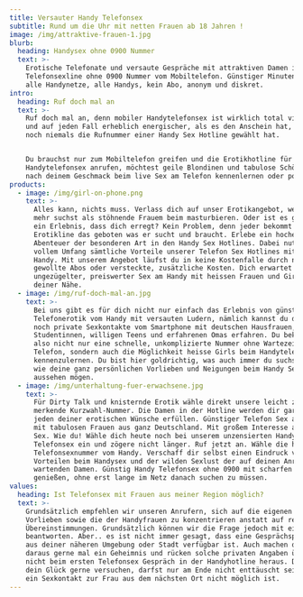 ```yaml
---
title: Versauter Handy Telefonsex
subtitle: Rund um die Uhr mit netten Frauen ab 18 Jahren !
image: /img/attraktive-frauen-1.jpg
blurb:
  heading: Handysex ohne 0900 Nummer
  text: >-
    Erotische Telefonate und versaute Gespräche mit attraktiven Damen in der
    Telefonsexline ohne 0900 Nummer vom Mobiltelefon. Günstiger Minutenpreis,
    alle Handynetze, alle Handys, kein Abo, anonym und diskret.
intro:
  heading: Ruf doch mal an
  text: >-
    Ruf doch mal an, denn mobiler Handytelefonsex ist wirklich total vielseitig
    und auf jeden Fall erheblich energischer, als es den Anschein hat, wenn man
    noch niemals die Rufnummer einer Handy Sex Hotline gewählt hat. 


    Du brauchst nur zum Mobiltelefon greifen und die Erotikhotline für
    Handytelefonsex anrufen, möchtest geile Blondinen und tabulose Schönheiten
    nach deinem Geschmack beim live Sex am Telefon kennenlernen oder poppen. 
products:
  - image: /img/girl-on-phone.png
    text: >-
      Alles kann, nichts muss. Verlass dich auf unser Erotikangebot, wenn du
      mehr suchst als stöhnende Frauem beim masturbieren. Oder ist es gerade so
      ein Erlebnis, dass dich erregt? Kein Problem, denn jeder bekommt in der
      Erotikline das geboten was er sucht und braucht. Erlebe ein hocherotisches
      Abenteuer der besonderen Art in den Handy Sex Hotlines. Dabei nutzt du in
      vollem Umfang sämtliche Vorteile unserer Telefon Sex Hotlines mit dem
      Handy. Mit unserem Angebot läufst du in keine Kostenfalle durch nicht
      gewollte Abos oder versteckte, zusätzliche Kosten. Dich erwartet
      ungezügelter, preiswerter Sex am Handy mit heissen Frauen und Girls aus
      deiner Nähe. 
  - image: /img/ruf-doch-mal-an.jpg
    text: >-
      Bei uns gibt es für dich nicht nur einfach das Erlebnis von günstiger
      Telefonerotik vom Handy mit versauten Ludern, nämlich kannst du dazu auch
      noch private Sexkontakte vom Smartphone mit deutschen Hausfrauen, frivolen
      Studentinnen, willigen Teens und erfahrenen Omas erfahren. Du bekommst
      also nicht nur eine schnelle, unkomplizierte Nummer ohne Wartezeit am
      Telefon, sondern auch die Möglichkeit heisse Girls beim Handytelefonsex
      kennenzulernen. Du bist hier goldrichtig, was auch immer du suchst oder
      wie deine ganz persönlichen Vorlieben und Neigungen beim Handy Sex auch
      aussehen mögen.
  - image: /img/unterhaltung-fuer-erwachsene.jpg
    text: >-
      Für Dirty Talk und knisternde Erotik wähle direkt unsere leicht zu
      merkende Kurzwahl-Nummer. Die Damen in der Hotline werden dir garantiert
      jeden deiner erotischen Wünsche erfüllen. Günstiger Telefon Sex am Handy
      mit tabulosen Frauen aus ganz Deutschland. Mit großem Interesse an guten
      Sex. Wie du! Wähle dich heute noch bei unserem unzensierten Handy
      Telefonsex ein und zögere nicht länger. Ruf jetzt an. Wähle die heiße
      Telefonsexnummer vom Handy. Verschaff dir selbst einen Eindruck von den
      Vorteilen beim Handysex und der wilden Sexlust der auf deinen Anruf
      wartenden Damen. Günstig Handy Telefonsex ohne 0900 mit scharfen Girls
      genießen, ohne erst lange im Netz danach suchen zu müssen.
values:
  heading: Ist Telefonsex mit Frauen aus meiner Region möglich?
  text: >-
    Grundsätzlich empfehlen wir unseren Anrufern, sich auf die eigenen sexuellen
    Vorlieben sowie die der Handyfrauen zu konzentrieren anstatt auf regionale
    Übereinstimmungen. Grundsätzlich können wir die Frage jedoch mit einem "Ja" 
    beantworten. Aber.. es ist nicht immer gesagt, dass eine Gesprächspartnerin
    aus deiner näheren Umgebung oder Stadt verfügbar ist. Auch machen die Mädels
    daraus gerne mal ein Geheimnis und rücken solche privaten Angaben über sich
    nicht beim ersten Telefonsex Gespräch in der Handyhotline heraus. Du kannst
    dein Glück gerne versuchen, darfst nur am Ende nicht enttäuscht sein, wenn
    ein Sexkontakt zur Frau aus dem nächsten Ort nicht möglich ist.
---
```


